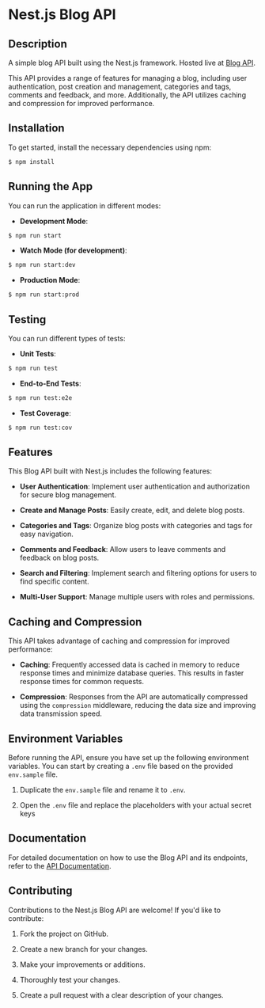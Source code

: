 # Nest.js Blog API

## Description

A simple blog API built using the Nest.js framework. Hosted live at [Blog API](https://blog-api-v2-1zj3.onrender.com).

This API provides a range of features for managing a blog, including user authentication, post creation and management, categories and tags, comments and feedback, and more. Additionally, the API utilizes caching and compression for improved performance.

## Installation

To get started, install the necessary dependencies using npm:

```bash
$ npm install
```

## Running the App

You can run the application in different modes:

- **Development Mode**:

```bash
$ npm run start
```

- **Watch Mode (for development)**:

```bash
$ npm run start:dev
```

- **Production Mode**:

```bash
$ npm run start:prod
```

## Testing

You can run different types of tests:

- **Unit Tests**:

```bash
$ npm run test
```

- **End-to-End Tests**:

```bash
$ npm run test:e2e
```

- **Test Coverage**:

```bash
$ npm run test:cov
```

## Features

This Blog API built with Nest.js includes the following features:

- **User Authentication**: Implement user authentication and authorization for secure blog management.

- **Create and Manage Posts**: Easily create, edit, and delete blog posts.

- **Categories and Tags**: Organize blog posts with categories and tags for easy navigation.

- **Comments and Feedback**: Allow users to leave comments and feedback on blog posts.

- **Search and Filtering**: Implement search and filtering options for users to find specific content.

- **Multi-User Support**: Manage multiple users with roles and permissions.

## Caching and Compression

This API takes advantage of caching and compression for improved performance:

- **Caching**: Frequently accessed data is cached in memory to reduce response times and minimize database queries. This results in faster response times for common requests.

- **Compression**: Responses from the API are automatically compressed using the `compression` middleware, reducing the data size and improving data transmission speed.

## Environment Variables

Before running the API, ensure you have set up the following environment variables. You can start by creating a `.env` file based on the provided `env.sample` file. 

1. Duplicate the `env.sample` file and rename it to `.env`.

2. Open the `.env` file and replace the placeholders with your actual secret keys

## Documentation

For detailed documentation on how to use the Blog API and its endpoints, refer to the [API Documentation](https://blog-api-v2-1zj3.onrender.com/docs).

## Contributing

Contributions to the Nest.js Blog API are welcome! If you'd like to contribute:

1. Fork the project on GitHub.

2. Create a new branch for your changes.

3. Make your improvements or additions.

4. Thoroughly test your changes.

5. Create a pull request with a clear description of your changes.
